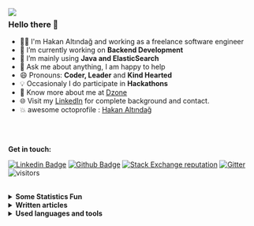 <img src='https://user-images.githubusercontent.com/16032204/122688449-822f7e80-d21c-11eb-971a-8c0a257c34f6.gif' align='left'>

### Hello there 👋

- 👨‍💻 I'm Hakan Altındağ and working as a freelance software engineer
- 🔭 I’m currently working on  **Backend Development**
- 🌱 I’m mainly using **Java and ElasticSearch**
- 💬 Ask me about anything, I am happy to help
- 😄 Pronouns: **Coder, Leader** and **Kind Hearted**
- :bulb: Occasionaly I do participate in **Hackathons**
- 👨 Know more about me at [Dzone](https://dzone.com/users/3485132/hakky54.html) 
- 🌐 Visit my [LinkedIn](https://www.linkedin.com/in/hakan-alt%C4%B1nda%C4%9F-3703b329) for complete background and contact.
- :boom: awesome octoprofile : [Hakan Altındağ](https://octoprofile.vercel.app/user?id=hakky54)

<br />
<br />

**Get in touch:** 

[![Linkedin Badge](https://img.shields.io/badge/-LinkedIn-0072b1?style=flat&logo=Linkedin&logoColor=white&link=https://www.linkedin.com/in/hakan-alt%C4%B1nda%C4%9F-3703b329/)](https://www.linkedin.com/in/hakan-alt%C4%B1nda%C4%9F-3703b329) [![Github Badge](https://img.shields.io/badge/-GitHub-grey?style=flat&logo=github&logoColor=white&link=https://github.com/Hakky54/)](https://www.github.com/Hakky54/) [![Stack Exchange reputation](https://img.shields.io/stackexchange/stackoverflow/r/6777695.svg)](https://stackoverflow.com/users/6777695) [![Gitter](https://badges.gitter.im/hakky54/community.svg)](https://gitter.im/hakky54/community?utm_source=badge&utm_medium=badge&utm_campaign=pr-badge) ![visitors](https://visitor-badge.glitch.me/badge?page_id=https://github.com/Hakky54)

<br />

<!-- start statics fun section -->
<details>
<summary><b> Some Statistics Fun </b></summary>
<div align="center">
<img src='https://github-readme-stats.vercel.app/api?username=hakky54&show_icons=true&theme=tokyonight&line_height=20/'>
<img src='https://github-readme-stats.vercel.app/api/top-langs/?username=hakky54&show_icons=true&theme=tokyonight&hide=html,javascript,css&langs_count=8&layout=compact' />

[![trophy](https://github-profile-trophy.vercel.app/?username=Hakky54&theme=onedark&row=1&column=7)](https://github.com/ryo-ma/github-profile-trophy)

![](https://github-readme-streak-stats.herokuapp.com/?user=Hakky54&theme=dark)

<img src="https://activity-graph.herokuapp.com/graph?username=Hakky54&theme=react-dark&bg_color=20232a&hide_border=true" width="100%">

</div>
</details>
<!-- end statics fun section -->


<!-- start written articles section -->
<details>
<summary><b> Written articles </b></summary>
<div align="center">
<a href="https://dzone.com/articles/hakky54mutual-tls-1" target="_blank">How to Easily Set Up Mutual TLS</a>
<br/>
<a href="https://dzone.com/articles/secure-your-grpc-services-with-ssltls" target="_blank">Secure Your gRPC Services With SSL/TLS</a>
<br/>
<a href="https://dzone.com/articles/unit-testing-log-messages-made-easy" target="_blank">Unit Testing Log Messages Made Easy</a>
<br/>
<a href="https://dzone.com/articles/configuring-ssl-tls-connection-made-easy" target="_blank">Configuring SSL/TLS Connection Made Easy</a>
<br/>
<a href="https://dzone.com/articles/unit-testing-static-methods-with-mockito" target="_blank">Unit Testing Static Methods With Mockito</a>
<br/>
<a href="https://dzone.com/articles/how-to-configure-tlsssl-with-pem-files" target="_blank">How to Configure TLS/SSL With PEM Files</a>
<br/>
<a href="https://dzone.com/articles/How-To-Change-Certificate-Without-Downtime" target="_blank">How to Change Certificate Without Downtime</a>
<br/>
<a href="https://dzone.com/articles/compress-your-data-within-elasticsearch" target="_blank">Compress Your Data Within Elasticsearch</a>
<br/>

</div>
</details>
<!-- end written articles section -->


<!-- start languages section -->
<details>
<summary><b> Used languages and tools </b></summary>
<div align="center">

<p>
  <!-- Your languages and tools. Be careful with the alignment.
  You can use this sites to get logos: https://www.vectorlogo.zone or https://simpleicons.org/
  -->
  <code><img width="10%" src="https://www.vectorlogo.zone/logos/java/java-ar21.svg"></code>
  <code><img width="10%" src="https://www.vectorlogo.zone/logos/elastic/elastic-ar21.svg"></code>
  <code><img width="10%" src="https://www.vectorlogo.zone/logos/springio/springio-ar21.svg"></code>
  <br />
  <code><img width="10%" src="https://www.vectorlogo.zone/logos/cucumberio/cucumberio-ar21.svg"></code>
  <code><img width="10%" src="https://www.vectorlogo.zone/logos/elasticco_kibana/elasticco_kibana-ar21.svg"></code>
  <code><img width="10%" src="https://www.vectorlogo.zone/logos/graphql/graphql-ar21.svg"></code>
  <br />
  <code><img width="10%" src="https://www.vectorlogo.zone/logos/kubernetes/kubernetes-ar21.svg"></code>
  <code><img width="10%" src="https://www.vectorlogo.zone/logos/docker/docker-ar21.svg"></code>
  <code><img width="10%" src="https://www.vectorlogo.zone/logos/helmsh/helmsh-ar21.svg"></code>
  <br />
  <code><img width="10%" src="https://www.vectorlogo.zone/logos/google_cloud/google_cloud-ar21.svg"></code>
  <code><img width="10%" src="https://www.vectorlogo.zone/logos/grpcio/grpcio-ar21.svg"></code>
  <code><img width="10%" src="https://www.vectorlogo.zone/logos/reactjs/reactjs-ar21.svg"></code>
  <br />
  <br />
  <code><img width="10%" src="https://www.vectorlogo.zone/logos/jenkins/jenkins-ar21.svg"></code>
  <code><img width="10%" src="https://www.vectorlogo.zone/logos/ansible/ansible-ar21.svg"></code>
  <code><img width="10%" src="https://www.vectorlogo.zone/logos/amazon_aws/amazon_aws-ar21.svg"></code>
  <br />
  <code><img width="10%" src="https://www.vectorlogo.zone/logos/gitlab/gitlab-ar21.svg"></code>
  <code><img width="10%" src="https://www.vectorlogo.zone/logos/bitbucket/bitbucket-ar21.svg"></code>
  <code><img width="10%" src="https://www.vectorlogo.zone/logos/atlassian_bamboo/atlassian_bamboo-ar21.svg"></code>
  <br />
  <code><img width="10%" src="https://www.vectorlogo.zone/logos/gradle/gradle-ar21.svg"></code>
  <code><img width="10%" src="https://www.vectorlogo.zone/logos/git-scm/git-scm-ar21.svg"></code>
  <code><img width="10%" src="https://www.vectorlogo.zone/logos/gnu_bash/gnu_bash-ar21.svg"></code>
  <br />
  <code><img width="10%" src="https://www.vectorlogo.zone/logos/kotlinlang/kotlinlang-ar21.svg"></code>
  <code><img width="10%" src="https://www.vectorlogo.zone/logos/scala-lang/scala-lang-ar21.svg"></code>
  <code><img width="10%" src="https://www.vectorlogo.zone/logos/gitpodio/gitpodio-ar21.svg"></code>
</p>
  
</div>
</details>
<!-- end languages section -->

<!-- Hakan Altindag -->
<!-- Hakan Altindag -->
<!-- Hakan Altindag -->
<!-- Hakan Altindag -->
<!-- Hakan Altindag -->
<!-- Hakan Altindag -->
<!-- Hakan Altindag -->
<!-- Hakan Altindag -->
<!-- Hakan Altindag -->
<!-- Hakan Altindag -->

<!-- Hakan Altındağ -->
<!-- Hakan Altındağ -->
<!-- Hakan Altındağ -->
<!-- Hakan Altındağ -->
<!-- Hakan Altındağ -->
<!-- Hakan Altındağ -->
<!-- Hakan Altındağ -->
<!-- Hakan Altındağ -->
<!-- Hakan Altındağ -->
<!-- Hakan Altındağ -->

